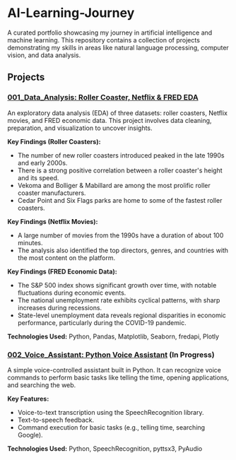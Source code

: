 # AI-Learning-Journey
A curated portfolio showcasing my journey in artificial intelligence and machine learning. This repository contains a collection of projects demonstrating my skills in areas like natural language processing, computer vision, and data analysis.

## Projects

### [001_Data_Analysis: Roller Coaster, Netflix & FRED EDA](./001_Data_Analysis/)

An exploratory data analysis (EDA) of three datasets: roller coasters, Netflix movies, and FRED economic data. This project involves data cleaning, preparation, and visualization to uncover insights.

**Key Findings (Roller Coasters):**
- The number of new roller coasters introduced peaked in the late 1990s and early 2000s.
- There is a strong positive correlation between a roller coaster's height and its speed.
- Vekoma and Bolliger & Mabillard are among the most prolific roller coaster manufacturers.
- Cedar Point and Six Flags parks are home to some of the fastest roller coasters.

**Key Findings (Netflix Movies):**
- A large number of movies from the 1990s have a duration of about 100 minutes.
- The analysis also identified the top directors, genres, and countries with the most content on the platform.

**Key Findings (FRED Economic Data):**
- The S&P 500 index shows significant growth over time, with notable fluctuations during economic events.
- The national unemployment rate exhibits cyclical patterns, with sharp increases during recessions.
- State-level unemployment data reveals regional disparities in economic performance, particularly during the COVID-19 pandemic.

**Technologies Used:** Python, Pandas, Matplotlib, Seaborn, fredapi, Plotly

### [002_Voice_Assistant: Python Voice Assistant](./002_Voice_Assistant/) (In Progress)

A simple voice-controlled assistant built in Python. It can recognize voice commands to perform basic tasks like telling the time, opening applications, and searching the web.

**Key Features:**
- Voice-to-text transcription using the SpeechRecognition library.
- Text-to-speech feedback.
- Command execution for basic tasks (e.g., telling time, searching Google).

**Technologies Used:** Python, SpeechRecognition, pyttsx3, PyAudio